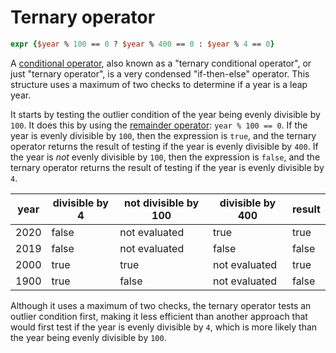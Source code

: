 # Ternary operator

```tcl
expr {$year % 100 == 0 ? $year % 400 == 0 : $year % 4 == 0}
```

A [conditional operator][ternary-operator], also known as a "ternary conditional operator", or just "ternary operator", is a very condensed "if-then-else" operator.
This structure uses a maximum of two checks to determine if a year is a leap year.

It starts by testing the outlier condition of the year being evenly divisible by `100`.
It does this by using the [remainder operator][remainder-operator]: `year % 100 == 0`.
If the year is evenly divisible by `100`, then the expression is `true`, and the ternary operator returns the result of testing if the year is evenly divisible by `400`.
If the year is _not_ evenly divisible by `100`, then the expression is `false`, and the ternary operator returns the result of testing if the year is evenly divisible by `4`.

| year | divisible by 4 | not divisible by 100 | divisible by 400 |    result    |
| ---- | -------------- | -------------------- | ---------------- | ------------ |
| 2020 |          false |        not evaluated |             true |         true |
| 2019 |          false |        not evaluated |            false |        false |
| 2000 |           true |                 true |    not evaluated |         true |
| 1900 |           true |                false |    not evaluated |        false |

Although it uses a maximum of two checks, the ternary operator tests an outlier condition first, making it less efficient than another approach that would first test if the year is evenly divisible by `4`, which is more likely than the year being evenly divisible by `100`.

[ternary-operator]: https://tcl.tk/man/tcl8.6/TclCmd/expr.htm#M21
[remainder-operator]: https://tcl.tk/man/tcl8.6/TclCmd/expr.htm#M9
